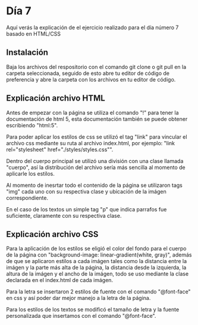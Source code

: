# Día 7

Aquí verás la explicación de el ejercicio realizado para el día número 7 basado en HTML/CSS

## Instalación

Baja los archivos del respositorio con el comando git clone o git pull en la carpeta seleccionada, seguido de esto abre tu editor de código de preferencia y abre la carpeta con los archivos en tu editor de código.

## Explicación archivo HTML

Antes de empezar con la página se utiliza el comando "!" para tener la documentación de html 5, esta documentación también se puede obtener escribiendo "html:5".

Para poder aplicar los estilos de css se utilizó el tag "link" para vincular el archivo css mediante su ruta al archivo index.html, por ejemplo: "link rel="stylesheet" href="./styles/styles.css"".

Dentro del cuerpo principal se utilizó una división con una clase llamada "cuerpo", así la distribución del archivo sería más sencilla al momento de aplicarle los estilos.

Al momento de inesrtar todo el contenido de la página se utilizaron tags "img" cada uno con su respectiva clase y ubicación de la imágen correspondiente.

En el caso de los textos un simple tag "p" que indica parrafos fue suficiente, claramente con su respectiva clase.

## Explicación archivo CSS

Para la aplicación de los estilos se eligió el color del fondo para el cuerpo de la página con "background-image: linear-gradient(white, gray)", además de que se aplicaron estilos a cada imágen tales como la distancia entre la imágen y la parte más alta de la página, la distancia desde la izquierda, la altura de la imágen y el ancho de la imágen, todo se uso mediante la clase declarada en el index.html de cada imágen.

Para la letra se insertaron 2 estilos de fuente con el comando "@font-face" en css y así poder dar mejor manejo a la letra de la página.

Para los estilos de los textos se modificó el tamaño de letra y la fuente personalizada que insertamos con el comando "@font-face".